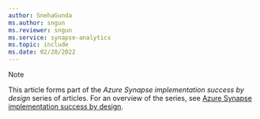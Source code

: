 ```yaml
---
author: SnehaGunda
ms.author: sngun
ms.reviewer: sngun
ms.service: synapse-analytics
ms.topic: include
ms.date: 02/28/2022
---
```


> [!NOTE]
> This article forms part of the *Azure Synapse implementation success by design* series of articles. For an overview of the series, see [Azure Synapse implementation success by design](../implementation-success-overview.md).
